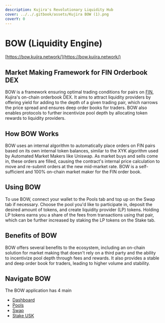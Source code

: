 ```yaml
---
description: Kujira's Revolutionary Liquidity Hub
cover: ../../.gitbook/assets/Kujira BOW (1).png
coverY: 0
---
```


# BOW (Liquidity Engine)

[https://bow.kujira.network/](https://bow.kujira.network/)

## Market Making Framework for FIN Orderbook DEX

BOW is a framework ensuring optimal trading conditions for pairs on [FIN](../fin/), Kujira's on-chain orderbook DEX. It aims to attract liquidity providers by offering yield for adding to the depth of a given trading pair, which narrows the price spread and ensures deep order books for traders. BOW also enables protocols to further incentivize pool depth by allocating token rewards to liquidity providers.

## How BOW Works

BOW uses an internal algorithm to automatically place orders on FIN pairs based on its own internal token balances, similar to the XYK algorithm used by Automated Market Makers like Uniswap. As market buys and sells come in, these orders are filled, causing the contract's internal price calculation to move and re-submit orders at the new mid-market rate. BOW is a self-sufficient and 100% on-chain market maker for the FIN order book.

## Using BOW

To use BOW, connect your wallet to the Pools tab and top up on the Swap tab if necessary. Choose the pool you'd like to participate in, deposit the desired amount of tokens, and create liquidity provider (LP) tokens. Holding LP tokens earns you a share of the fees from transactions using that pair, which can be further increased by staking the LP tokens on the Stake tab.

## Benefits of BOW

BOW offers several benefits to the ecosystem, including an on-chain solution for market making that doesn't rely on a third party and the ability to incentivize pool depth through fees and rewards. It also provides a stable and deep order book for traders, leading to higher volume and stability.

## Navigate BOW

The BOW application has 4 main&#x20;

* [Dashboard](dashboard.md)
* [Pools](pools/)
* [Swap](swap.md)
* [Stake USK](stake-usk/)
